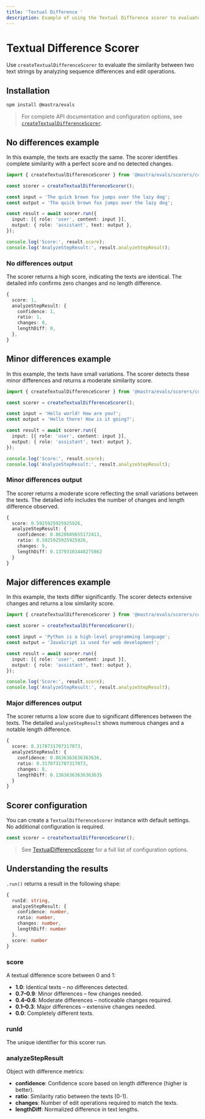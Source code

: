 ```yaml
---
title: 'Textual Difference '
description: Example of using the Textual Difference scorer to evaluate similarity between text strings by analyzing sequence differences and changes.
---
```


# Textual Difference Scorer

Use `createTextualDifferenceScorer` to evaluate the similarity between two text strings by analyzing sequence differences and edit operations.

## Installation

```bash copy
npm install @mastra/evals
```

> For complete API documentation and configuration options, see [`createTextualDifferenceScorer`](/docs/reference/scorers/textual-difference).

## No differences example

In this example, the texts are exactly the same. The scorer identifies complete similarity with a perfect score and no detected changes.

```typescript filename="src/example-no-differences.ts" showLineNumbers copy
import { createTextualDifferenceScorer } from '@mastra/evals/scorers/code';

const scorer = createTextualDifferenceScorer();

const input = 'The quick brown fox jumps over the lazy dog';
const output = 'The quick brown fox jumps over the lazy dog';

const result = await scorer.run({
  input: [{ role: 'user', content: input }],
  output: { role: 'assistant', text: output },
});

console.log('Score:', result.score);
console.log('AnalyzeStepResult:', result.analyzeStepResult);
```

### No differences output

The scorer returns a high score, indicating the texts are identical. The detailed info confirms zero changes and no length difference.

```typescript
{
  score: 1,
  analyzeStepResult: {
    confidence: 1,
    ratio: 1,
    changes: 0,
    lengthDiff: 0,
  },
}
```

## Minor differences example

In this example, the texts have small variations. The scorer detects these minor differences and returns a moderate similarity score.

```typescript filename="src/example-minor-differences.ts" showLineNumbers copy
import { createTextualDifferenceScorer } from '@mastra/evals/scorers/code';

const scorer = createTextualDifferenceScorer();

const input = 'Hello world! How are you?';
const output = 'Hello there! How is it going?';

const result = await scorer.run({
  input: [{ role: 'user', content: input }],
  output: { role: 'assistant', text: output },
});

console.log('Score:', result.score);
console.log('AnalyzeStepResult:', result.analyzeStepResult);
```

### Minor differences output

The scorer returns a moderate score reflecting the small variations between the texts. The detailed info includes the number of changes and length difference observed.

```typescript
{
  score: 0.5925925925925926,
  analyzeStepResult: {
    confidence: 0.8620689655172413,
    ratio: 0.5925925925925926,
    changes: 5,
    lengthDiff: 0.13793103448275862
  }
}
```

## Major differences example

In this example, the texts differ significantly. The scorer detects extensive changes and returns a low similarity score.

```typescript filename="src/example-major-differences.ts" showLineNumbers copy
import { createTextualDifferenceScorer } from '@mastra/evals/scorers/code';

const scorer = createTextualDifferenceScorer();

const input = 'Python is a high-level programming language';
const output = 'JavaScript is used for web development';

const result = await scorer.run({
  input: [{ role: 'user', content: input }],
  output: { role: 'assistant', text: output },
});

console.log('Score:', result.score);
console.log('AnalyzeStepResult:', result.analyzeStepResult);
```

### Major differences output

The scorer returns a low score due to significant differences between the texts. The detailed `analyzeStepResult` shows numerous changes and a notable length difference.

```typescript
{
  score: 0.3170731707317073,
  analyzeStepResult: {
    confidence: 0.8636363636363636,
    ratio: 0.3170731707317073,
    changes: 8,
    lengthDiff: 0.13636363636363635
  }
}
```

## Scorer configuration

You can create a `TextualDifferenceScorer` instance with default settings. No additional configuration is required.

```typescript
const scorer = createTextualDifferenceScorer();
```

> See [TextualDifferenceScorer](/docs/reference/scorers/textual-difference) for a full list of configuration options.

## Understanding the results

`.run()` returns a result in the following shape:

```typescript
{
  runId: string,
  analyzeStepResult: {
    confidence: number,
    ratio: number,
    changes: number,
    lengthDiff: number
  },
  score: number
}
```

### score

A textual difference score between 0 and 1:

- **1.0**: Identical texts – no differences detected.
- **0.7–0.9**: Minor differences – few changes needed.
- **0.4–0.6**: Moderate differences – noticeable changes required.
- **0.1–0.3**: Major differences – extensive changes needed.
- **0.0**: Completely different texts.

### runId

The unique identifier for this scorer run.

### analyzeStepResult

Object with difference metrics:

- **confidence**: Confidence score based on length difference (higher is better).
- **ratio**: Similarity ratio between the texts (0-1).
- **changes**: Number of edit operations required to match the texts.
- **lengthDiff**: Normalized difference in text lengths.

<GithubLink
  marginTop='mt-16'
  link="https://github.com/mastra-ai/mastra/blob/main/examples/basics/scorers/textual-difference"
/>
